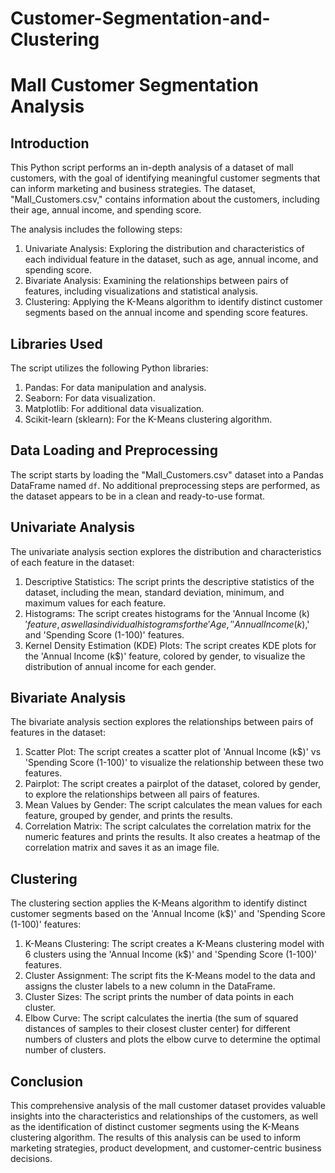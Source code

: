 # Customer-Segmentation-and-Clustering


# Mall Customer Segmentation Analysis

## Introduction
This Python script performs an in-depth analysis of a dataset of mall customers, with the goal of identifying meaningful customer segments that can inform marketing and business strategies. The dataset, "Mall_Customers.csv," contains information about the customers, including their age, annual income, and spending score.

The analysis includes the following steps:

1. Univariate Analysis: Exploring the distribution and characteristics of each individual feature in the dataset, such as age, annual income, and spending score.
2. Bivariate Analysis: Examining the relationships between pairs of features, including visualizations and statistical analysis.
3. Clustering: Applying the K-Means algorithm to identify distinct customer segments based on the annual income and spending score features.

## Libraries Used
The script utilizes the following Python libraries:

1. Pandas: For data manipulation and analysis.
2. Seaborn: For data visualization.
3. Matplotlib: For additional data visualization.
4. Scikit-learn (sklearn): For the K-Means clustering algorithm.

## Data Loading and Preprocessing
The script starts by loading the "Mall_Customers.csv" dataset into a Pandas DataFrame named `df`. No additional preprocessing steps are performed, as the dataset appears to be in a clean and ready-to-use format.

## Univariate Analysis
The univariate analysis section explores the distribution and characteristics of each feature in the dataset:

1. Descriptive Statistics: The script prints the descriptive statistics of the dataset, including the mean, standard deviation, minimum, and maximum values for each feature.
2. Histograms: The script creates histograms for the 'Annual Income (k$)' feature, as well as individual histograms for the 'Age,' 'Annual Income (k$),' and 'Spending Score (1-100)' features.
3. Kernel Density Estimation (KDE) Plots: The script creates KDE plots for the 'Annual Income (k$)' feature, colored by gender, to visualize the distribution of annual income for each gender.

## Bivariate Analysis
The bivariate analysis section explores the relationships between pairs of features in the dataset:

1. Scatter Plot: The script creates a scatter plot of 'Annual Income (k$)' vs 'Spending Score (1-100)' to visualize the relationship between these two features.
2. Pairplot: The script creates a pairplot of the dataset, colored by gender, to explore the relationships between all pairs of features.
3. Mean Values by Gender: The script calculates the mean values for each feature, grouped by gender, and prints the results.
4. Correlation Matrix: The script calculates the correlation matrix for the numeric features and prints the results. It also creates a heatmap of the correlation matrix and saves it as an image file.

## Clustering
The clustering section applies the K-Means algorithm to identify distinct customer segments based on the 'Annual Income (k$)' and 'Spending Score (1-100)' features:

1. K-Means Clustering: The script creates a K-Means clustering model with 6 clusters using the 'Annual Income (k$)' and 'Spending Score (1-100)' features.
2. Cluster Assignment: The script fits the K-Means model to the data and assigns the cluster labels to a new column in the DataFrame.
3. Cluster Sizes: The script prints the number of data points in each cluster.
4. Elbow Curve: The script calculates the inertia (the sum of squared distances of samples to their closest cluster center) for different numbers of clusters and plots the elbow curve to determine the optimal number of clusters.

## Conclusion
This comprehensive analysis of the mall customer dataset provides valuable insights into the characteristics and relationships of the customers, as well as the identification of distinct customer segments using the K-Means clustering algorithm. The results of this analysis can be used to inform marketing strategies, product development, and customer-centric business decisions.
